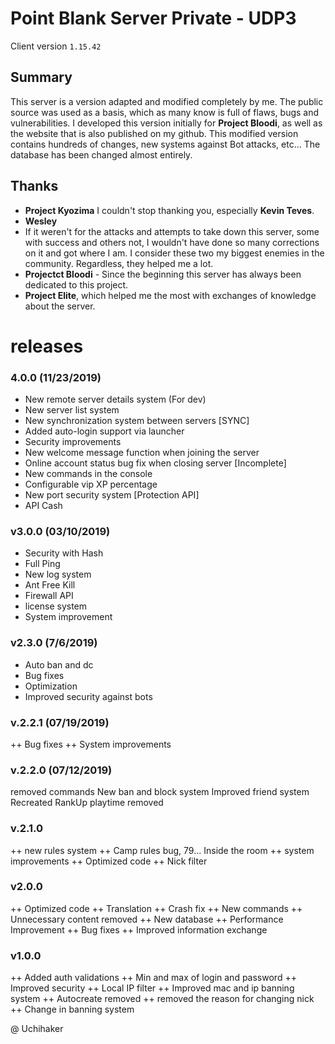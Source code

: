 # Point Blank Server Private - UDP3

Client version `1.15.42`

## Summary
This server is a version adapted and modified completely by me. The public source was used as a basis, which as many know is full of flaws, bugs and vulnerabilities.
I developed this version initially for **Project Bloodi**, as well as the website that is also published on my github.
This modified version contains hundreds of changes, new systems against Bot attacks, etc... The database has been changed almost entirely. 

## Thanks
- **Project Kyozima** I couldn't stop thanking you, especially **Kevin Teves**.
- **Wesley**
- If it weren't for the attacks and attempts to take down this server, some with success and others not, I wouldn't have done so many corrections on it and got where I am. I consider these two my biggest enemies in the community. Regardless, they helped me a lot.
- **Projectct Bloodi** - Since the beginning this server has always been dedicated to this project.
- **Project Elite**, which helped me the most with exchanges of knowledge about the server.

# releases
### 4.0.0 (11/23/2019)
- New remote server details system (For dev)
- New server list system
- New synchronization system between servers [SYNC]
- Added auto-login support via launcher
- Security improvements
- New welcome message function when joining the server
- Online account status bug fix when closing server [Incomplete]
- New commands in the console
- Configurable vip XP percentage
- New port security system [Protection API]
- API Cash
### v3.0.0 (03/10/2019)
- Security with Hash
- Full Ping
- New log system
- Ant Free Kill
- Firewall API
- license system
- System improvement
### v2.3.0 (7/6/2019)
- Auto ban and dc
- Bug fixes
- Optimization
- Improved security against bots
### v.2.2.1 (07/19/2019)
++ Bug fixes
++ System improvements
### v.2.2.0 (07/12/2019)
removed commands
New ban and block system
Improved friend system
Recreated RankUp
playtime removed
### v.2.1.0
++ new rules system
++ Camp rules bug, 79... Inside the room
++ system improvements
++ Optimized code
++ Nick filter
### v2.0.0
++ Optimized code
++ Translation
++ Crash fix
++ New commands
++ Unnecessary content removed
++ New database
++ Performance Improvement
++ Bug fixes
++ Improved information exchange
### v1.0.0
++ Added auth validations
++ Min and max of login and password
++ Improved security
++ Local IP filter
++ Improved mac and ip banning system
++ Autocreate removed
++ removed the reason for changing nick
++ Change in banning system

@ Uchihaker
